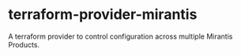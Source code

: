 # terraform-provider-mirantis

A terraform provider to control configuration across multiple Mirantis Products.
